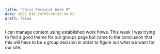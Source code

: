 ```yaml
---
title: "Chris Personal Week 9"
date: 2021-010-24T00:00:00-04:00
draft: false
---
```


I can manage content using established work flows. This week I was trying to find a good theme for our groups page but came to the conclusion that this will have to be a group decision in order to figure out what we want for our site.
